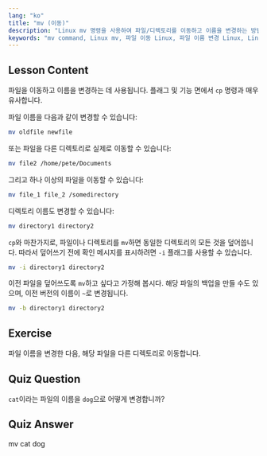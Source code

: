 ```yaml
---
lang: "ko"
title: "mv (이동)"
description: "Linux mv 명령을 사용하여 파일/디렉토리를 이동하고 이름을 변경하는 방법을 배웁니다. 옵션을 이해하고 덮어쓰기를 방지합니다. Linux 여정을 시작하세요!"
keywords: "mv command, Linux mv, 파일 이동 Linux, 파일 이름 변경 Linux, Linux 튜토리얼, 초보자, Linux 가이드"
---
```


## Lesson Content

파일을 이동하고 이름을 변경하는 데 사용됩니다. 플래그 및 기능 면에서 `cp` 명령과 매우 유사합니다.

파일 이름을 다음과 같이 변경할 수 있습니다:

```bash
mv oldfile newfile
```

또는 파일을 다른 디렉토리로 실제로 이동할 수 있습니다:

```bash
mv file2 /home/pete/Documents
```

그리고 하나 이상의 파일을 이동할 수 있습니다:

```bash
mv file_1 file_2 /somedirectory
```

디렉토리 이름도 변경할 수 있습니다:

```bash
mv directory1 directory2
```

`cp`와 마찬가지로, 파일이나 디렉토리를 `mv`하면 동일한 디렉토리의 모든 것을 덮어씁니다. 따라서 덮어쓰기 전에 확인 메시지를 표시하려면 `-i` 플래그를 사용할 수 있습니다.

```bash
mv -i directory1 directory2
```

이전 파일을 덮어쓰도록 `mv`하고 싶다고 가정해 봅시다. 해당 파일의 백업을 만들 수도 있으며, 이전 버전의 이름이 `~`로 변경됩니다.

```bash
mv -b directory1 directory2
```

## Exercise

파일 이름을 변경한 다음, 해당 파일을 다른 디렉토리로 이동합니다.

## Quiz Question

`cat`이라는 파일의 이름을 `dog`으로 어떻게 변경합니까?

## Quiz Answer

mv cat dog
